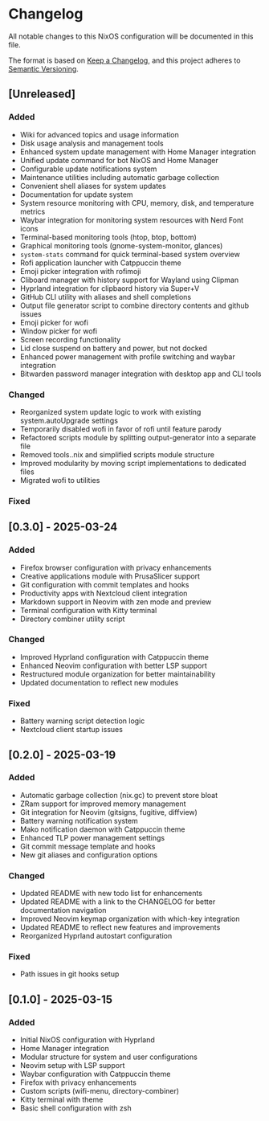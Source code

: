 # Changelog

All notable changes to this NixOS configuration will be documented in this file.

The format is based on [Keep a Changelog](https://keepachangelog.com/en/1.0.0/),
and this project adheres to [Semantic Versioning](https://semver.org/spec/v2.0.0.html).

## [Unreleased]

### Added
- Wiki for advanced topics and usage information
- Disk usage analysis and management tools
- Enhanced system update management with Home Manager integration
- Unified update command for bot NixOS and Home Manager
- Configurable update notifications system
- Maintenance utilities including automatic garbage collection
- Convenient shell aliases for system updates
- Documentation for update system
- System resource monitoring with CPU, memory, disk, and temperature metrics
- Waybar integration for monitoring system resources with Nerd Font icons
- Terminal-based monitoring tools (htop, btop, bottom)
- Graphical monitoring tools (gnome-system-monitor, glances)
- `system-stats` command for quick terminal-based system overview
- Rofi application launcher with Catppuccin theme
- Emoji picker integration with rofimoji
- Cliboard manager with history support for Wayland using Clipman
- Hyprland integration for clipbaord history via Super+V
- GitHub CLI utility with aliases and shell completions
- Output file generator script to combine directory contents and github issues
- Emoji picker for wofi
- Window picker for wofi
- Screen recording functionality
- Lid close suspend on battery and power, but not docked
- Enhanced power management with profile switching and waybar integration
- Bitwarden password manager integration with desktop app and CLI tools

### Changed
- Reorganized system update logic to work with existing system.autoUpgrade
settings
- Temporarily disabled wofi in favor of rofi until feature parody
- Refactored scripts module by splitting output-generator into a separate file
- Removed tools..nix and simplified scripts module structure
- Improved modularity by moving script implementations to dedicated files
- Migrated wofi to utilities

### Fixed

## [0.3.0] - 2025-03-24

### Added
- Firefox browser configuration with privacy enhancements
- Creative applications module with PrusaSlicer support
- Git configuration with commit templates and hooks
- Productivity apps with Nextcloud client integration
- Markdown support in Neovim with zen mode and preview
- Terminal configuration with Kitty terminal
- Directory combiner utility script

### Changed
- Improved Hyprland configuration with Catppuccin theme
- Enhanced Neovim configuration with better LSP support
- Restructured module organization for better maintainability
- Updated documentation to reflect new modules

### Fixed
- Battery warning script detection logic
- Nextcloud client startup issues
## [0.2.0] - 2025-03-19

### Added
- Automatic garbage collection (nix.gc) to prevent store bloat
- ZRam support for improved memory management
- Git integration for Neovim (gitsigns, fugitive, diffview)
- Battery warning notification system
- Mako notification daemon with Catppuccin theme
- Enhanced TLP power management settings
- Git commit message template and hooks
- New git aliases and configuration options

### Changed
- Updated README with new todo list for enhancements
- Updated README with a link to the CHANGELOG for better documentation navigation
- Improved Neovim keymap organization with which-key integration
- Updated README to reflect new features and improvements
- Reorganized Hyprland autostart configuration

### Fixed
- Path issues in git hooks setup

## [0.1.0] - 2025-03-15

### Added
- Initial NixOS configuration with Hyprland
- Home Manager integration
- Modular structure for system and user configurations
- Neovim setup with LSP support
- Waybar configuration with Catppuccin theme
- Firefox with privacy enhancements
- Custom scripts (wifi-menu, directory-combiner)
- Kitty terminal with theme
- Basic shell configuration with zsh
